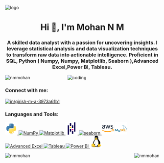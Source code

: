 ![logo](https://www.edureka.co/blog/wp-content/uploads/2018/12/da1-1.png)

<h1 align="center">Hi 👋, I'm Mohan N M</h1>
<h3 align="center">A skilled data analyst with a passion for uncovering insights. I leverage statistical analysis and data visualization techniques to transform raw data into actionable intelligence. Proficient in SQL,
Python ( Numpy, Numpy, Matplotlib, Seaborn ),Advanced Excel,Power BI, Tableau.</h3>


<img align="right" alt="coding" width="300" src="https://user-images.githubusercontent.com/55389276/140866485-8fb1c876-9a8f-4d6a-98dc-08c4981eaf70.gif">

<p align="left"> <img src="https://komarev.com/ghpvc/?username=nmmohan&label=Profile%20views&color=0e75b6&style=flat" alt="nmmohan" /> </p>

<h3 align="left">Connect with me:</h3>
<p align="left">
<a href="https://linkedin.com/in/in/girish-m-a-3973a61b1" target="blank"><img align="center" src="https://raw.githubusercontent.com/rahuldkjain/github-profile-readme-generator/master/src/images/icons/Social/linked-in-alt.svg" alt="in/girish-m-a-3973a61b1" height="30" width="40" /></a>
</p>

<h3 align="left">Languages and Tools:</h3>
<p align="left"> <a href="https://aws.amazon.com" target="_blank" rel="noreferrer"> </a> <a href="https://www.python.org" target="_blank" rel="noreferrer"> <img src="https://raw.githubusercontent.com/devicons/devicon/master/icons/python/python-original.svg" alt="python" width="40" height="40"/> <a href="https://numpy.org/" target="_blank" rel="noreferrer">
    <img src="https://numpy.org/images/logo.svg" alt="NumPy" width="40" height="40"/>
</a>
<a href="https://matplotlib.org/" target="_blank" rel="noreferrer">
    <img src="https://matplotlib.org/stable/_images/sphx_glr_logos2_001.png" alt="Matplotlib" width="40" height="40"/>
</a> <a href="https://pandas.pydata.org/" target="_blank" rel="noreferrer"> <img src="https://raw.githubusercontent.com/devicons/devicon/2ae2a900d2f041da66e950e4d48052658d850630/icons/pandas/pandas-original.svg" alt="pandas" width="40" height="40"/><a href="https://seaborn.pydata.org/" target="_blank" rel="noreferrer"> <img src="https://seaborn.pydata.org/_images/logo-mark-lightbg.svg" alt="seaborn" width="40" height="40"/> </a> </a> <img src="https://raw.githubusercontent.com/devicons/devicon/master/icons/amazonwebservices/amazonwebservices-original-wordmark.svg" alt="aws" width="40" height="40"/> </a> <a href="https://www.mysql.com/" target="_blank" rel="noreferrer"> <img src="https://raw.githubusercontent.com/devicons/devicon/master/icons/mysql/mysql-original-wordmark.svg" alt="mysql" width="40" height="40"/> </a> <a href="https://www.microsoft.com/en-us/microsoft-365/excel" target="_blank" rel="noreferrer">
<img src="https://upload.wikimedia.org/wikipedia/commons/5/51/Microsoft_Excel_Logo.png" alt="Advanced Excel" width="40" height="40"/> </a>
<a href="https://www.tableau.com/" target="_blank" rel="noreferrer"> <img src="https://www.tableau.com/sites/default/files/pages/tableau_logo.png" alt="Tableau" width="40" height="40"/> </a>
<a href="https://powerbi.microsoft.com/" target="_blank" rel="noreferrer"> <img src="https://upload.wikimedia.org/wikipedia/commons/0/0c/Microsoft_Power_BI_Logo.svg" alt="Power BI" width="40" height="40"/> </a> 
<a href="https://www.linux.org/" target="_blank" rel="noreferrer"> <img src="https://raw.githubusercontent.com/devicons/devicon/master/icons/linux/linux-original.svg" alt="linux" width="40" height="40"/> </a>  </p>

<p><img align="left" src="https://github-readme-stats.vercel.app/api/top-langs?username=nmmohan&show_icons=true&locale=en&layout=compact" alt="nmmohan" /> </p>

<p>&nbsp;<img align="right" src="https://github-readme-stats.vercel.app/api?username=nmmohan&show_icons=true&locale=en" alt="nmmohan" /> </p>

